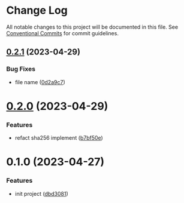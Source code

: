 # Change Log

All notable changes to this project will be documented in this file.
See [Conventional Commits](https://conventionalcommits.org) for commit guidelines.

## [0.2.1](https://github.com/yugasun/kit/compare/@ygkit/crypto@0.2.0...@ygkit/crypto@0.2.1) (2023-04-29)

### Bug Fixes

- file name ([0d2a9c7](https://github.com/yugasun/kit/commit/0d2a9c7387e87a6654c1e1df88dcede3d13d7e86))

# [0.2.0](https://github.com/yugasun/kit/compare/@ygkit/crypto@0.1.0...@ygkit/crypto@0.2.0) (2023-04-29)

### Features

- refact sha256 implement ([b7bf50e](https://github.com/yugasun/kit/commit/b7bf50e729e70d8a15905ec4d8c9774c694bcf8f))

# 0.1.0 (2023-04-27)

### Features

- init project ([dbd3081](https://github.com/yugasun/kit/commit/dbd30817fd4c7aa7cd9811943f87ce28f3f0de7f))
